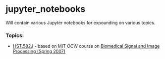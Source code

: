 # jupyter_notebooks

Will contain various Jupyter notebooks for expounding on various topics.

### Topics:
* [HST.582J](https://github.com/aenygma/jupyter_notebooks/tree/master/HST.582J) - based on MIT OCW course on [Biomedical Signal and Image Processing (Spring 2007)](https://ocw.mit.edu/courses/health-sciences-and-technology/hst-582j-biomedical-signal-and-image-processing-spring-2007/index.htm)
